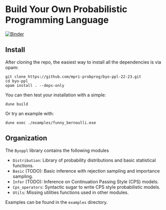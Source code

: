 # Build Your Own Probabilistic Programming Language

[![Binder](https://mybinder.org/badge_logo.svg)](https://mybinder.org/v2/gh/gbdrt/byo-ppl/HEAD)

## Install

After cloning the repo, the easiest way to install all the dependencies is via opam:
```
git clone https://github.com/mpri-probprog/byo-ppl-22-23.git
cd byo-ppl
opam install . --deps-only
```

You can then test your installation with a simple:

```
dune build
```

Or try an example with:
```
dune exec ./examples/funny_bernoulli.exe
```

## Organization

The `Byoppl` library contains the following modules

- `Distribution`: Library of probability distributions and basic statistical functions.
- `Basic` (TODO): Basic inference with rejection sampling and importance sampling.
- `Infer` (TODO): Inference on Continuation Passing Style (CPS) models.
- `Cps_operators`: Syntactic sugar to write CPS style probabilistic models.
- `Utils`: Missing utilities functions used in other modules.

Examples can be found in the `examples` directory.
